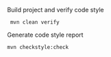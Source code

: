 Build project and verify code style
````
 mvn clean verify
````

Generate code style report
````
mvn checkstyle:check
````

